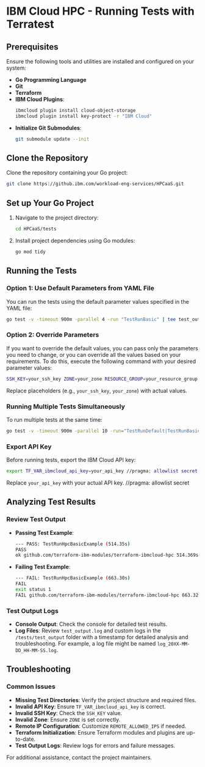 
# IBM Cloud HPC - Running Tests with Terratest

## Prerequisites

Ensure the following tools and utilities are installed and configured on your system:

- **Go Programming Language**
- **Git**
- **Terraform**
- **IBM Cloud Plugins**:
  ```sh
  ibmcloud plugin install cloud-object-storage
  ibmcloud plugin install key-protect -r "IBM Cloud"
  ```
- **Initialize Git Submodules**:
  ```sh
  git submodule update --init
  ```

## Clone the Repository

Clone the repository containing your Go project:

```sh
git clone https://github.ibm.com/workload-eng-services/HPCaaS.git
```

## Set up Your Go Project

1. Navigate to the project directory:
   ```sh
   cd HPCaaS/tests
   ```

2. Install project dependencies using Go modules:
   ```sh
   go mod tidy
   ```

## Running the Tests

### Option 1: Use Default Parameters from YAML File

You can run the tests using the default parameter values specified in the YAML file:

```sh
go test -v -timeout 900m -parallel 4 -run "TestRunBasic" | tee test_output.log
```

### Option 2: Override Parameters

If you want to override the default values, you can pass only the parameters you need to change, or you can override all the values based on your requirements. To do this, execute the following command with your desired parameter values:

```sh
SSH_KEY=your_ssh_key ZONE=your_zone RESOURCE_GROUP=your_resource_group RESERVATION_ID=your_reservation_id KMS_INSTANCE_ID=kms_instance_id KMS_KEY_NAME=kms_key_name IMAGE_NAME=image_name CLUSTER=your_cluster_id DEFAULT_RESOURCE_GROUP=default_resource_group NON_DEFAULT_RESOURCE_GROUP=non_default_resource_group LOGIN_NODE_INSTANCE_TYPE=login_node_instance_type MANAGEMENT_IMAGE_NAME=management_image_name COMPUTE_IMAGE_NAME=compute_image_name MANAGEMENT_NODE_INSTANCE_TYPE=management_node_instance_type MANAGEMENT_NODE_COUNT=management_node_count ENABLE_VPC_FLOW_LOGS=enable_vpc_flow_logs KEY_MANAGEMENT=key_management KMS_INSTANCE_NAME=kms_instance_name HYPERTHREADING_ENABLED=hyperthreading_enabled US_EAST_ZONE=us_east_zone US_EAST_RESERVATION_ID=us_east_reservation_id US_EAST_CLUSTER_ID=us_east_cluster_id US_SOUTH_ZONE=us_south_zone US_SOUTH_RESERVATION_ID=us_south_reservation_id US_SOUTH_CLUSTER_ID=us_south_cluster_idEU_GB_ZONE=eu_gb_zone EU_GB_RESERVATION_ID=eu_gb_reservation_id EU_GB_CLUSTER_ID=eu_gb_cluster_id SSH_FILE_PATH=ssh_file_path go test -v -timeout 900m -parallel 4 -run "TestRunBasic" | tee test_output.log
```

Replace placeholders (e.g., `your_ssh_key`, `your_zone`) with actual values.

### Running Multiple Tests Simultaneously

To run multiple tests at the same time:

```sh
go test -v -timeout 900m -parallel 10 -run="TestRunDefault|TestRunBasic|TestRunLDAP|TestRunAppCenter" | tee test_output.log
```

### Export API Key

Before running tests, export the IBM Cloud API key:

```sh
export TF_VAR_ibmcloud_api_key=your_api_key //pragma: allowlist secret
```

Replace `your_api_key` with your actual API key. //pragma: allowlist secret

## Analyzing Test Results

### Review Test Output

- **Passing Test Example**:
  ```sh
  --- PASS: TestRunHpcBasicExample (514.35s)
  PASS
  ok github.com/terraform-ibm-modules/terraform-ibmcloud-hpc 514.369s
  ```

- **Failing Test Example**:
  ```sh
  --- FAIL: TestRunHpcBasicExample (663.30s)
  FAIL
  exit status 1
  FAIL github.com/terraform-ibm-modules/terraform-ibmcloud-hpc 663.323s
  ```

### Test Output Logs

- **Console Output**: Check the console for detailed test results.
- **Log Files**: Review `test_output.log` and custom logs in the `/tests/test_output` folder with a timestamp for detailed analysis and troubleshooting. For example, a log file might be named `log_20XX-MM-DD_HH-MM-SS.log`.

## Troubleshooting

### Common Issues

- **Missing Test Directories**: Verify the project structure and required files.
- **Invalid API Key**: Ensure `TF_VAR_ibmcloud_api_key` is correct.
- **Invalid SSH Key**: Check the `SSH_KEY` value.
- **Invalid Zone**: Ensure `ZONE` is set correctly.
- **Remote IP Configuration**: Customize `REMOTE_ALLOWED_IPS` if needed.
- **Terraform Initialization**: Ensure Terraform modules and plugins are up-to-date.
- **Test Output Logs**: Review logs for errors and failure messages.

For additional assistance, contact the project maintainers.
